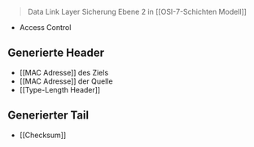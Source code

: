 > Data Link Layer
> Sicherung
> Ebene $2$ in [[OSI-7-Schichten Modell]]

- Access Control
## Generierte Header
- [[MAC Adresse]] des Ziels
- [[MAC Adresse]] der Quelle
- [[Type-Length Header]]

## Generierter Tail
- [[Checksum]] 

